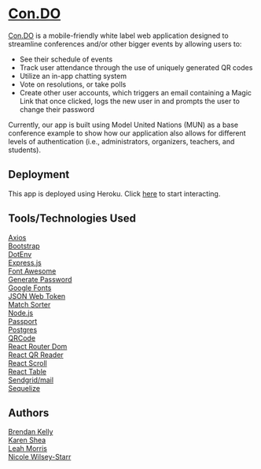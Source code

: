 # <a href="https://con-do.herokuapp.com/">Con.DO</a>
<a href="https://con-do.herokuapp.com/">Con.DO</a> is a mobile-friendly white label web application designed to streamline conferences and/or other bigger events by allowing users to:
- See their schedule of events 
- Track user attendance through the use of uniquely generated QR codes
- Utilize an in-app chatting system 
- Vote on resolutions, or take polls
- Create other user accounts, which triggers an email containing a Magic Link that once clicked, logs the new user in and prompts the user to change their password

Currently, our app is built using Model United Nations (MUN) as a base conference example to show how our application also allows for different levels of authentication (i.e., administrators, organizers, teachers, and students).


## Deployment
This app is deployed using Heroku.  Click <a href="https://con-do.herokuapp.com/">here</a> to start interacting.  

## Tools/Technologies Used
<a href="https://www.npmjs.com/package/axios">Axios</a><br>
<a href="https://getbootstrap.com/">Bootstrap</a><br>
<a href="https://www.npmjs.com/package/dotenv">DotEnv</a><br>
<a href="https://www.npmjs.com/package/express">Express.js</a><br>
<a href="https://fontawesome.com/">Font Awesome</a><br>
<a href="https://www.npmjs.com/package/generate-password">Generate Password</a><br>
<a href="https://fonts.google.com/">Google Fonts</a><br>
<a href="https://www.npmjs.com/package/json-web-token">JSON Web Token</a><br>
<a href="https://www.npmjs.com/package/match-sorter">Match Sorter</a><br>
<a href="https://nodejs.org/en/">Node.js</a><br>
<a href="http://www.passportjs.org/">Passport</a><br>
<a href="https://www.postgresql.org/">Postgres</a><br>
<a href="https://www.npmjs.com/package/qrcode">QRCode</a><br>
<a href="https://www.npmjs.com/package/react-router-dom">React Router Dom</a><br>
<a href="https://www.npmjs.com/package/react-qr-reader">React QR Reader</a><br>
<a href="https://www.npmjs.com/package/react-scroll">React Scroll</a><br>
<a href="https://www.npmjs.com/package/react-table">React Table</a><br>
<a href="https://www.npmjs.com/package/@sendgrid/mail">Sendgrid/mail</a><br>
<a href="http://docs.sequelizejs.com/">Sequelize</a><br>

## Authors
<a href="https://github.com/dagreatbrendino">Brendan Kelly</a><br>
<a href="https://github.com/ks563">Karen Shea</a><br>
<a href="https://github.com/morris-leaha">Leah Morris</a><br>
<a href="https://github.com/nwilseystarr">Nicole Wilsey-Starr</a><br>
